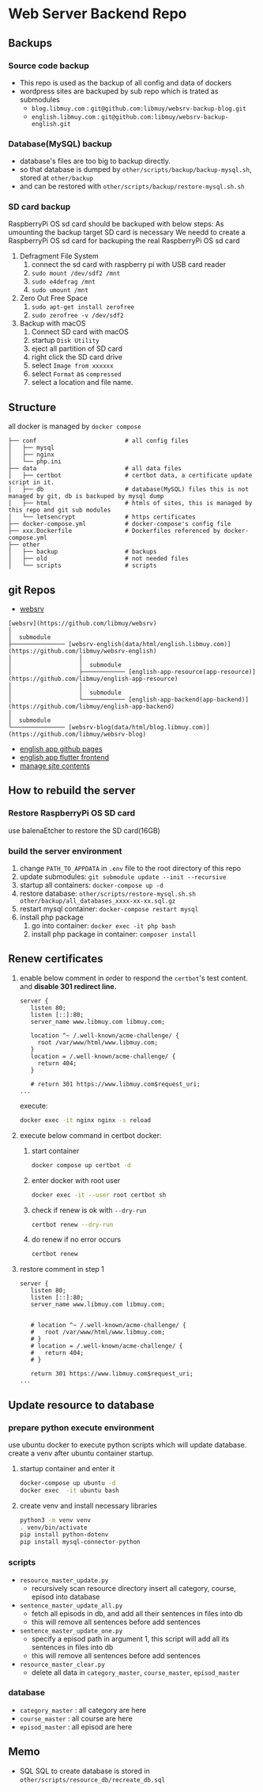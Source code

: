 # Web Server Backend Repo

## Backups

### Source code backup

* This repo is used as the backup of all config and data of dockers
* wordpress sites are backuped by sub repo which is trated as submodules
  * `blog.libmuy.com` : `git@github.com:libmuy/websrv-backup-blog.git`
  * `english.libmuy.com` : `git@github.com:libmuy/websrv-backup-english.git`

### Database(MySQL) backup

* database's files are too big to backup directly.
* so that database is dumped by `other/scripts/backup/backup-mysql.sh`, stored at `other/backup`
* and can be restored with `other/scripts/backup/restore-mysql.sh.sh`

### SD card backup

RaspberryPi OS sd card should be backuped with below steps:
As umounting the backup target SD card is necessary
We needd to create a RaspberryPi OS sd card for backuping the real RaspberryPi OS sd card

1. Defragment File System
   1. connect the sd card with raspberry pi with USB card reader
   2. `sudo mount /dev/sdf2 /mnt`
   3. `sudo e4defrag /mnt`
   4. `sudo umount /mnt`
2. Zero Out Free Space
   1. `sudo apt-get install zerofree`
   2. `sudo zerofree -v /dev/sdf2`
3. Backup with macOS
   1. Connect SD card with macOS
   2. startup `Disk Utility`
   3. eject all partition of SD card
   4. right click the SD card drive
   5. select `Image from xxxxxx`
   6. select `Format` as `compressed`
   7. select a location and file name.


## Structure

all docker is managed by `docker compose`

```
├── conf                         # all config files
│   ├── mysql
│   ├── nginx
│   └── php.ini
├── data                         # all data files
│   ├── certbot                  # certbot data, a certificate update script in it.
│   ├── db                       # database(MySQL) files this is not managed by git, db is backuped by mysql dump
│   ├── html                     # htmls of sites, this is managed by this repo and git sub modules
│   └── letsencrypt              # https certificates 
├── docker-compose.yml           # docker-compose's config file
├── xxx.Dockerfile               # Dockerfiles referenced by docker-compose.yml
├── other
│   ├── backup                   # backups 
│   ├── old                      # not needed files
│   └── scripts                  # scripts
```

## git Repos


- [websrv](https://github.com/libmuy/websrv)
```
[websrv](https://github.com/libmuy/websrv)
│
│  submodule
├─────────────── [websrv-english(data/html/english.libmuy.com)](https://github.com/libmuy/websrv-english)
│                   │
│                   │  submodule
│                   ├──────────── [english-app-resource(app-resource)](https://github.com/libmuy/english-app-resource)
│                   │
│                   │  submodule
│                   └──────────── [english-app-backend(app-backend)](https://github.com/libmuy/english-app-backend)
│
│  submodule
└─────────────── [websrv-blog(data/html/blog.libmuy.com)](https://github.com/libmuy/websrv-blog)
```

- [english app github pages](https://github.com/libmuy/english-app-gh-pages)
- [english app flutter frontend](https://github.com/libmuy/english-app-frontend)
- [manage site contents](https://github.com/libmuy/site-manage)

## How to rebuild the server

### Restore RaspberryPi OS SD card

use balenaEtcher to restore the SD card(16GB)

### build the server environment

1. change `PATH_TO_APPDATA` in `.env` file to the root directory of this repo
2. update submodules: `git submodule update --init --recursive`
3. startup all containers: `docker-compose up -d`
4. restore database: `other/scripts/restore-mysql.sh.sh other/backup/all_databases_xxxx-xx-xx.sql.gz`
5. restart mysql container: `docker-compose restart mysql`
6. install php package
   1. go into container: `docker exec -it php bash`
   2. install php package in container: `composer install`

## Renew certificates

1. enable below comment in order to respond the `certbot`'s test content. and **disable 301 redirect line.**

   ```
   server {
      listen 80;
      listen [::]:80;
      server_name www.libmuy.com libmuy.com;

      location ^~ /.well-known/acme-challenge/ {
        root /var/www/html/www.libmuy.com;
      }
      location = /.well-known/acme-challenge/ {
        return 404;
      }

      # return 301 https://www.libmuy.com$request_uri;
   ...
   ```

   execute:
   ```bash
   docker exec -it nginx nginx -s reload
   ```

2. execute below command in certbot docker:
   1. start container
      ```bash
      docker compose up certbot -d
      ```
   2. enter docker with root user
      ```bash
      docker exec -it --user root certbot sh
      ```
   3. check if renew is ok with `--dry-run`
      ```bash
      certbot renew --dry-run
      ```
   4. do renew if no error occurs
      ```bash
      certbot renew
      ```

3. restore comment in step 1

   ```
   server {
      listen 80;
      listen [::]:80;
      server_name www.libmuy.com libmuy.com;


      # location ^~ /.well-known/acme-challenge/ {
      #   root /var/www/html/www.libmuy.com;
      # }
      # location = /.well-known/acme-challenge/ {
      #   return 404;
      # }

      return 301 https://www.libmuy.com$request_uri;
   ...
   ```

## Update resource to database

### prepare python execute environment

use ubuntu docker to execute python scripts which will update database.
create a venv after ubuntu container startup.
1. startup container and enter it

   ```bash
   docker-compose up ubuntu -d
   docker exec  -it ubuntu bash
   ```

2. create venv and install necessary libraries

   ```bash
   python3 -m venv venv
   . venv/bin/activate
   pip install python-dotenv
   pip install mysql-connector-python
   ```

### scripts

- `resource_master_update.py` 
  - recursively scan resource directory insert all category, course, episod into database
- `sentence_master_update_all.py` 
  - fetch all episods in db, and add all their sentences in files into db
  - this will remove all sentences before add sentences
- `sentence_master_update_one.py`
  - specify a episod path in argument 1, this script will add all its sentences in files into db
  - this will remove all sentences before add sentences
- `resource_master_clear.py` 
  - delete all data in `category_master`, `course_master`, `episod_master`

### database

- `category_master` : all category are here
- `course_master` : all course are here
- `episod_master` : all episod are here




## Memo

- SQL
   SQL to create database is stored in `other/scripts/resource_db/recreate_db.sql`
